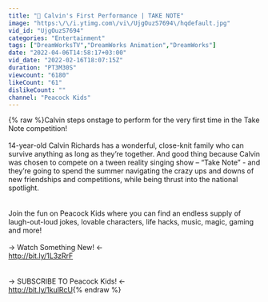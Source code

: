 ```yaml
---
title: "🎤 Calvin's First Performance | TAKE NOTE"
image: "https:\/\/i.ytimg.com\/vi\/UjgOuzS7694\/hqdefault.jpg"
vid_id: "UjgOuzS7694"
categories: "Entertainment"
tags: ["DreamWorksTV","DreamWorks Animation","DreamWorks"]
date: "2022-04-06T14:58:17+03:00"
vid_date: "2022-02-16T18:07:15Z"
duration: "PT3M30S"
viewcount: "6180"
likeCount: "61"
dislikeCount: ""
channel: "Peacock Kids"
---
```

{% raw %}Calvin steps onstage to perform for the very first time in the Take Note competition! <br /><br />14-year-old Calvin Richards has a wonderful, close-knit family who can survive anything as long as they’re together. And good thing because Calvin was chosen to compete on a tween reality singing show – “Take Note” - and they’re going to spend the summer navigating the crazy ups and downs of new friendships and competitions, while being thrust into the national spotlight.<br /><br /><br />Join the fun on Peacock Kids where you can find an endless supply of laugh-out-loud jokes, lovable characters, life hacks, music, magic, gaming and more! <br /><br />→ Watch Something New! ← <br /><a rel="nofollow" target="blank" href="http://bit.ly/1L3zRrF">http://bit.ly/1L3zRrF</a><br /><br /><br />→ SUBSCRIBE TO Peacock Kids! ← <br /><a rel="nofollow" target="blank" href="http://bit.ly/1kulRcU">http://bit.ly/1kulRcU</a>{% endraw %}
